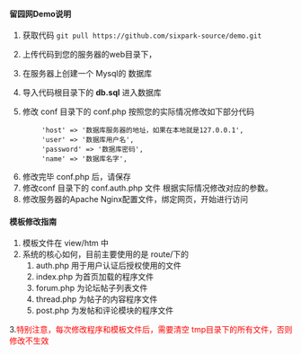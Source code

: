 #### 留园网Demo说明
1. 获取代码
`git pull https://github.com/sixpark-source/demo.git`

2. 上传代码到您的服务器的web目录下，
3. 在服务器上创建一个 Mysql的 数据库
4. 导入代码根目录下的 **db.sql** 进入数据库
5. 修改 conf 目录下的 conf.php 按照您的实际情况修改如下部分代码
```
        'host' => '数据库服务器的地址，如果在本地就是127.0.0.1',
        'user' => '数据库用户名',
        'password' => '数据库密码',
        'name' => '数据库名字',

```
6. 修改完毕 conf.php 后，请保存
7. 修改conf 目录下的 conf.auth.php 文件 根据实际情况修改对应的参数。
8. 修改服务器的Apache Nginx配置文件，绑定网页，开始进行访问

#### 模板修改指南
1. 模板文件在 view/htm 中 
2. 系统的核心如何，目前主要使用的是 route/下的 
   1. auth.php 用于用户认证后授权使用的文件
   2. index.php 为首页加载的程序文件
   3. forum.php 为论坛帖子列表文件
   4. thread.php 为帖子的内容程序文件
   5. post.php 为发帖和评论模块的程序文件

3.<font color="red">特别注意，每次修改程序和模板文件后，需要清空 tmp目录下的所有文件，否则修改不生效</font>


